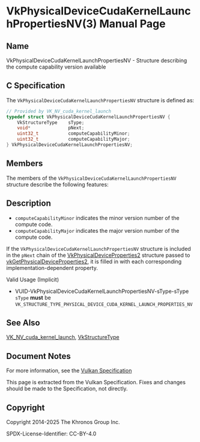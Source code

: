# VkPhysicalDeviceCudaKernelLaunchPropertiesNV(3) Manual Page

## Name

VkPhysicalDeviceCudaKernelLaunchPropertiesNV - Structure describing the compute capability version available



## [](#_c_specification)C Specification

The `VkPhysicalDeviceCudaKernelLaunchPropertiesNV` structure is defined as:

```c++
// Provided by VK_NV_cuda_kernel_launch
typedef struct VkPhysicalDeviceCudaKernelLaunchPropertiesNV {
    VkStructureType    sType;
    void*              pNext;
    uint32_t           computeCapabilityMinor;
    uint32_t           computeCapabilityMajor;
} VkPhysicalDeviceCudaKernelLaunchPropertiesNV;
```

## [](#_members)Members

The members of the `VkPhysicalDeviceCudaKernelLaunchPropertiesNV` structure describe the following features:

## [](#_description)Description

- []()`computeCapabilityMinor` indicates the minor version number of the compute code.
- []()`computeCapabilityMajor` indicates the major version number of the compute code.

If the `VkPhysicalDeviceCudaKernelLaunchPropertiesNV` structure is included in the `pNext` chain of the [VkPhysicalDeviceProperties2](https://registry.khronos.org/vulkan/specs/latest/man/html/VkPhysicalDeviceProperties2.html) structure passed to [vkGetPhysicalDeviceProperties2](https://registry.khronos.org/vulkan/specs/latest/man/html/vkGetPhysicalDeviceProperties2.html), it is filled in with each corresponding implementation-dependent property.

Valid Usage (Implicit)

- [](#VUID-VkPhysicalDeviceCudaKernelLaunchPropertiesNV-sType-sType)VUID-VkPhysicalDeviceCudaKernelLaunchPropertiesNV-sType-sType  
  `sType` **must** be `VK_STRUCTURE_TYPE_PHYSICAL_DEVICE_CUDA_KERNEL_LAUNCH_PROPERTIES_NV`

## [](#_see_also)See Also

[VK\_NV\_cuda\_kernel\_launch](https://registry.khronos.org/vulkan/specs/latest/man/html/VK_NV_cuda_kernel_launch.html), [VkStructureType](https://registry.khronos.org/vulkan/specs/latest/man/html/VkStructureType.html)

## [](#_document_notes)Document Notes

For more information, see the [Vulkan Specification](https://registry.khronos.org/vulkan/specs/latest/html/vkspec.html#VkPhysicalDeviceCudaKernelLaunchPropertiesNV)

This page is extracted from the Vulkan Specification. Fixes and changes should be made to the Specification, not directly.

## [](#_copyright)Copyright

Copyright 2014-2025 The Khronos Group Inc.

SPDX-License-Identifier: CC-BY-4.0